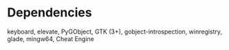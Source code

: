 # Dependencies
keyboard,
elevate,
PyGObject,
GTK (3+),
gobject-introspection,
winregistry,
glade,
mingw64,
Cheat Engine
